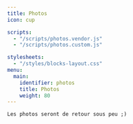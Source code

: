 ```yaml
---
title: Photos
icon: cup

scripts:
  - "/scripts/photos.vendor.js"
  - "/scripts/photos.custom.js"

stylesheets:
  - "/styles/blocks-layout.css"
menu:
  main:
    identifier: photos
    title: Photos
    weight: 80
---
```


```
Les photos seront de retour sous peu ;)
```

<div class="row container-blocks"></div>
